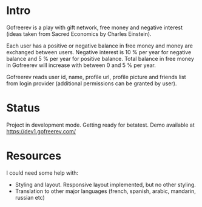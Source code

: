 Intro
=====

Gofreerev is a play with gift network, free money and negative interest (ideas taken from Sacred Economics by Charles Einstein).

Each user has a positive or negative balance in free money and money are exchanged between users.
Negative interest is 10 % per year for negative balance and 5 % per year for positive balance.
Total balance in free money in Gofreerev will increase with between 0 and 5 % per year.

Gofreerev reads user id, name, profile url, profile picture and friends list from login provider (additional permissions can be granted by user).


Status
======

Project in development mode. Getting ready for betatest. Demo available at https://dev1.gofreerev.com/


Resources
=========

I could need some help with:
- Styling and layout. Responsive layout implemented, but no other styling.
- Translation to other major languages (french, spanish, arabic, mandarin, russian etc)